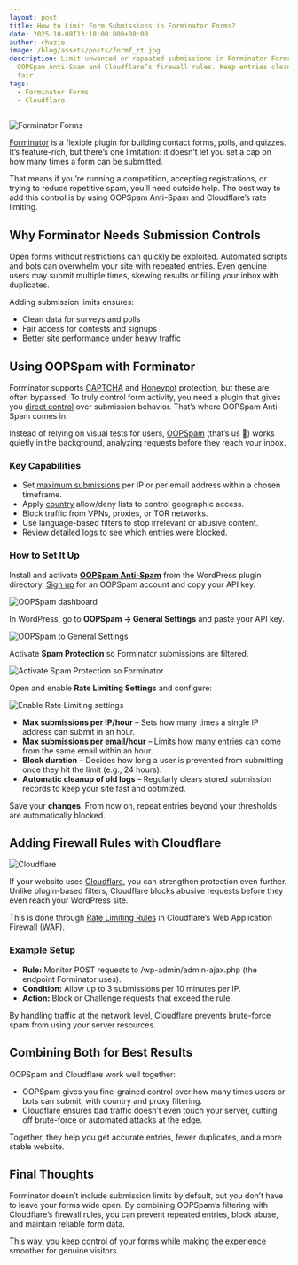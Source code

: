 ```yaml
---
layout: post
title: How to Limit Form Submissions in Forminator Forms?
date: 2025-10-08T13:18:00.000+08:00
author: chazie
image: /blog/assets/posts/formf_rt.jpg
description: Limit unwanted or repeated submissions in Forminator Forms with
  OOPSpam Anti-Spam and Cloudflare’s firewall rules. Keep entries clean and
  fair.
tags:
  - Forminator Forms
  - Cloudflare
---
```

![Forminator Forms](/blog/assets/posts/forminator-wordpress.png "Forminator Forms")

[Forminator](https://wordpress.org/plugins/forminator/) is a flexible plugin for building contact forms, polls, and quizzes. It’s feature-rich, but there’s one limitation: it doesn’t let you set a cap on how many times a form can be submitted.

That means if you’re running a competition, accepting registrations, or trying to reduce repetitive spam, you’ll need outside help. The best way to add this control is by using OOPSpam Anti-Spam and Cloudflare’s rate limiting.

## **Why Forminator Needs Submission Controls**

Open forms without restrictions can quickly be exploited. Automated scripts and bots can overwhelm your site with repeated entries. Even genuine users may submit multiple times, skewing results or filling your inbox with duplicates.

Adding submission limits ensures:

* Clean data for surveys and polls
* Fair access for contests and signups
* Better site performance under heavy traffic

## **Using OOPSpam with Forminator**

Forminator supports [CAPTCHA](https://www.oopspam.com/blog/best-captcha-alternatives) and [Honeypot](https://www.oopspam.com/blog/ways-to-stop-spam#honeypot-filter-spam-with-a-hidden-field:~:text=Final%20thoughts-,Honeypot%3A%20filter%20spam%20with%20a%20hidden%20field,-It%20is%20the) protection, but these are often bypassed. To truly control form activity, you need a plugin that gives you [direct control](https://www.oopspam.com/blog/spam-protection-for-forminator) over submission behavior. That’s where OOPSpam Anti-Spam comes in.

Instead of relying on visual tests for users, [OOPSpam](https://www.oopspam.com/) (that’s us 👋) works quietly in the background, analyzing requests before they reach your inbox.

### **Key Capabilities**

* Set [maximum submissions](https://www.oopspam.com/blog/protecting-forms-with-rate-limiting-in-wordpress-using-oopspam) per IP or per email address within a chosen timeframe.
* Apply [country](https://www.oopspam.com/blog/how-to-block-countries-in-forminator) allow/deny lists to control geographic access.
* Block traffic from VPNs, proxies, or TOR networks.
* Use language-based filters to stop irrelevant or abusive content.
* Review detailed [logs](https://help.oopspam.com/wordpress/form-entries/) to see which entries were blocked.

### **How to Set It Up**

Install and activate **[OOPSpam Anti-Spam](https://wordpress.org/plugins/oopspam-anti-spam/)** from the WordPress plugin directory. [Sign up](https://app.oopspam.com/Identity/Account/Login) for an OOPSpam account and copy your API key.

![OOPSpam dashboard](/blog/assets/posts/oopspam-dashboard-api.png "OOPSpam dashboard")

In WordPress, go to **OOPSpam → General Settings** and paste your API key.

![OOPSpam to General Settings](/blog/assets/posts/oopspam-api-key.png "OOPSpam to General Settings")

Activate **Spam Protection** so Forminator submissions are filtered.

![Activate Spam Protection so Forminator](/blog/assets/posts/formidable-forms-spam-protection.png "Activate Spam Protection so Forminator")

Open and enable **Rate Limiting Settings** and configure:

![Enable Rate Limiting settings](/blog/assets/posts/rate-limiting-settings.png "Enable Rate Limiting settings")

* **Max submissions per IP/hour** – Sets how many times a single IP address can submit in an hour.
* **Max submissions per email/hour** – Limits how many entries can come from the same email within an hour.
* **Block duration** – Decides how long a user is prevented from submitting once they hit the limit (e.g., 24 hours).
* **Automatic cleanup of old logs** – Regularly clears stored submission records to keep your site fast and optimized.

Save your **changes**. From now on, repeat entries beyond your thresholds are automatically blocked.

## **Adding Firewall Rules with Cloudflare**

![Cloudflare](/blog/assets/posts/cloudflare-homepage.png "Cloudflare")

If your website uses [Cloudflare](https://www.cloudflare.com/), you can strengthen protection even further. Unlike plugin-based filters, Cloudflare blocks abusive requests before they even reach your WordPress site.

This is done through [Rate Limiting Rules](https://developers.cloudflare.com/waf/rate-limiting-rules/) in Cloudflare’s Web Application Firewall (WAF).

### **Example Setup**

* **Rule:** Monitor POST requests to /wp-admin/admin-ajax.php (the endpoint Forminator uses).
* **Condition:** Allow up to 3 submissions per 10 minutes per IP.
* **Action:** Block or Challenge requests that exceed the rule.

By handling traffic at the network level, Cloudflare prevents brute-force spam from using your server resources.

## **Combining Both for Best Results**

OOPSpam and Cloudflare work well together:

* OOPSpam gives you fine-grained control over how many times users or bots can submit, with country and proxy filtering.
* Cloudflare ensures bad traffic doesn’t even touch your server, cutting off brute-force or automated attacks at the edge.

Together, they help you get accurate entries, fewer duplicates, and a more stable website.

## **Final Thoughts**

Forminator doesn’t include submission limits by default, but you don’t have to leave your forms wide open. By combining OOPSpam’s filtering with Cloudflare’s firewall rules, you can prevent repeated entries, block abuse, and maintain reliable form data.

This way, you keep control of your forms while making the experience smoother for genuine visitors.
